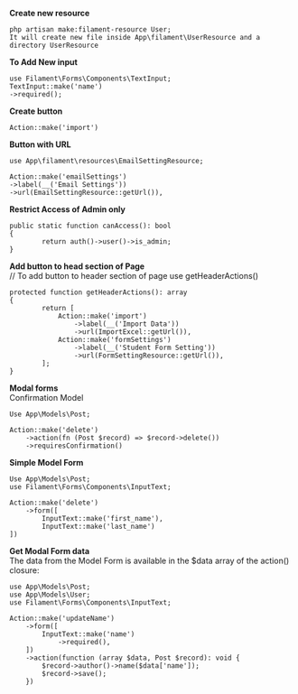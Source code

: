 **Create new resource**
```
php artisan make:filament-resource User;
It will create new file inside App\filament\UserResource and a directory UserResource
```
**To Add New input**
```
use Filament\Forms\Components\TextInput;
TextInput::make('name')
->required();
```

**Create button**
```
Action::make('import')
```

**Button with URL**
```
use App\filament\resources\EmailSettingResource;

Action::make('emailSettings')
->label(__('Email Settings'))
->url(EmailSettingResource::getUrl()),
```
**Restrict Access of Admin only**
```
public static function canAccess(): bool
{
        return auth()->user()->is_admin;
}
```
**Add button to head section of Page**<br>
// To add button to header section of page use getHeaderActions()
```
protected function getHeaderActions(): array
{
        return [
            Action::make('import')
                ->label(__('Import Data'))
                ->url(ImportExcel::getUrl()),
            Action::make('formSettings')
                ->label(__('Student Form Setting'))
                ->url(FormSettingResource::getUrl()),
        ];
}
```
**Modal forms**<br>
Confirmation Model
```
Use App\Models\Post;

Action::make('delete')
    ->action(fn (Post $record) => $record->delete())
    ->requiresConfirmation()
```
**Simple Model Form**
```
Use App\Models\Post;
use Filament\Forms\Components\InputText;

Action::make('delete')
    ->form([
        InputText::make('first_name'),
        InputText::make('last_name')
])
```
**Get Modal Form data**<br>
The data from the Model Form is available in the $data array of the action() closure:
```
use App\Models\Post;
use App\Models\User;
use Filament\Forms\Components\InputText;
 
Action::make('updateName')
    ->form([
        InputText::make('name')
            ->required(),
    ])
    ->action(function (array $data, Post $record): void {
        $record->author()->name($data['name']);
        $record->save();
    })
```
